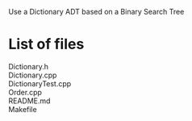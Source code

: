 Use a Dictionary ADT based on a Binary Search Tree

# List of files

Dictionary.h\
Dictionary.cpp\
DictionaryTest.cpp\
Order.cpp\
README.md\
Makefile
